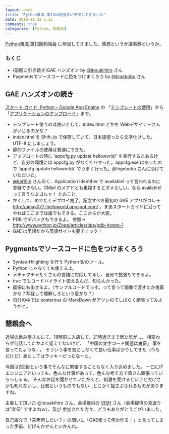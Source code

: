 ```yaml
---
layout: post
title: "Python東海 第13回勉強会に参加してきました"
date: 2010-11-22 5:25
comments: true
categories: [Python, 勉強会]
---
```

[Python東海 第13回勉強会](https://sites.google.com/site/pythontokai/13th) に参加してきました。感想というか議事録というか。
<!--more-->

### もくじ
* (前回に引き続き)GAE ハンズオン by [@itouakihiro](http://twitter.com/itouakihiro) さん
* Pygmentsでソースコードに色をつけまくろう by [@higebobo](http://twitter.com/higebobo) さん

## GAE ハンズオンの続き
[スタート ガイド: Python – Google App Engine](http://code.google.com/intl/ja/appengine/docs/python/gettingstarted/) の 「[テンプレートの使用](http://code.google.com/intl/ja/appengine/docs/python/gettingstarted/templates.html)」から「[アプリケーションのアップロード](http://code.google.com/intl/ja/appengine/docs/python/gettingstarted/uploading.html)」まで。

* テンプレート使うのは良いとして、index.html とかを Webデザイナーさんがいじるのかな？
* index.html を Shift-jis で保存していて、日本語使ったら文字化けした。UTF-8 にしましょう。
* 静的ファイルの使用は普通にできた。
* アップロードの時に ‘appcfg.py update helloworld/’ を実行するとあるけど、自分の環境には appcfg.py がなくてハマった。appcfg.exe はあったので ‘appcfg update helloworld/’ でうまく行った。@higebobo さんに助けていただいた。
* [@kei10in](http://twitter.com/kei10in) さん曰く、Application Identifier で available! って言われるのに登録できない。GMail のメアドとも重複するとダメらしい。なら available! って言うなよゴルァ！ とのこと。
* かくして、めでたくデプロイ完了。記念すべき最初の GAE アプリがコレ→ http://amay077-helloworld.appspot.com/ 。まあスタートガイドに沿ってやればここまでは誰でもできる。ここからが大変。
* PDB でデバッグもできるよ。 参照→ http://www.python.jp/Zope/articles/tips/pdb-howto-1
* GAE は英語だから英語サイトも要チェック！

## Pygmentsでソースコードに色をつけまくろう
* Syntax-Hilighting を行う Python 製のツール。
* Python じゃなくても使えるよ。
* メチャクチャたくさんの言語に対応してるし、自分で拡張もできるよ。
* trac でもコードハイライト使えるんだ、知らんかった。
* 画像にも出せるよ。（サンプルコードでっす。って言って画像で渡すとか鬼畜かな？写経して理解しろという愛かな？）
* 自分の中では posterous の MarkDown がアツいのでしばらく頑張ってみようかと。

## 懇親会へ
近場の飲み屋さんにて。18時前に入店して、21時過ぎまで居た気が…。 相変わらず何話してたかよく覚えてないけど、 「中国の文字コード関連は鬼畜」 事を言ってたような…。 そういう事を気にしなくて良い仕事ばかりしてきた（今もだけど）身としてはラッキーだったなーと。

今回は2回目という事でそんなに緊張することもなく入り込めました。 一口にITエンジニアといっても、色んな仕事があって、色んな考え方で皆さん頑張っていらっしゃる。 そんなお話を聞かせていただくと、刺激を受けるというと大げさかも知れないし、比較というものでもない…とにかく揺さぶられるものがありますね。

主催して頂いた @itouakihiro さん、会場提供の [VISH](http://www.vish.co.jp/) さん（会場提供の見返りは”宣伝” ですよねｗ）、及び 参加された方々、どうもありがとうございました。

自己紹介で「来年何したい？」の問いに「GAE使って何か作る！」と言ってしまった手前、どげんかせんといかんね。